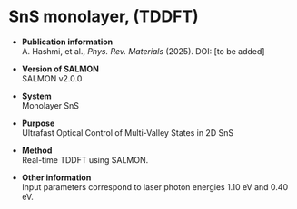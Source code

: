 # SnS monolayer, (TDDFT)

- **Publication information**  
  A. Hashmi, et al., *Phys. Rev. Materials* (2025). DOI: [to be added]

- **Version of SALMON**  
  SALMON v2.0.0

- **System**  
  Monolayer SnS 

- **Purpose**  
  Ultrafast Optical Control of Multi-Valley States in 2D SnS

- **Method**  
  Real-time TDDFT using SALMON.  

- **Other information**  
  Input parameters correspond to laser photon energies 1.10 eV and 0.40 eV.
